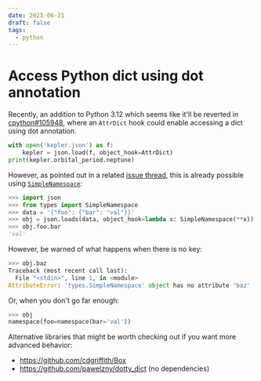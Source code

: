 ```yaml
---
date: 2023-06-21
draft: false
tags:
  - python
---
```


# Access Python dict using dot annotation

Recently, an addition to Python 3.12 which seems like it'll be reverted in [cpython#105948](https://github.com/python/cpython/pull/105948), where an `AttrDict` hook could enable accessing a dict using dot annotation.

```python
with open('kepler.json') as f:
    kepler = json.load(f, object_hook=AttrDict)
print(kepler.orbital_period.neptune)
```

However, as pointed out in a related [issue thread](https://github.com/python/cpython/issues/96145#issuecomment-1599508607), this is already possible using [`SimpleNamespace`](https://docs.python.org/3/library/types.html#types.SimpleNamespace):

```python
>>> import json
>>> from types import SimpleNamespace
>>> data = '{"foo": {"bar": "val"}}'
>>> obj = json.loads(data, object_hook=lambda x: SimpleNamespace(**x))
>>> obj.foo.bar
'val'
```

However, be warned of what happens when there is no key:

```python
>>> obj.baz
Traceback (most recent call last):
  File "<stdin>", line 1, in <module>
AttributeError: 'types.SimpleNamespace' object has no attribute 'baz'
```

Or, when you don't go far enough:

```python
>>> obj
namespace(foo=namespace(bar='val'))
```

Alternative libraries that might be worth checking out if you want more advanced behavior:

- https://github.com/cdgriffith/Box
- https://github.com/pawelzny/dotty_dict (no dependencies)
